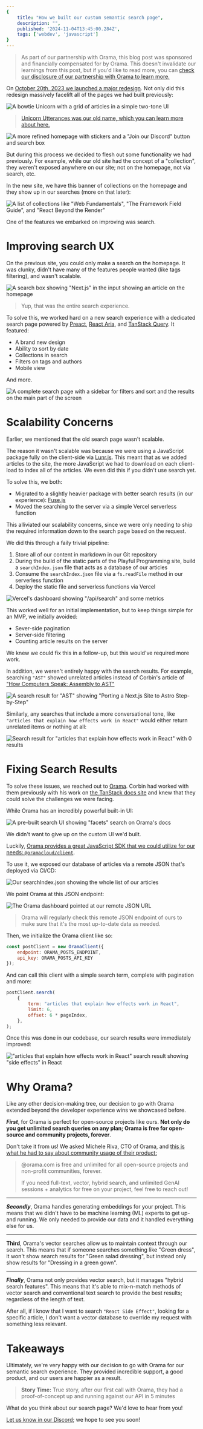 ```yaml
---
{
	title: "How we built our custom semantic search page",
	description: "",
	published: '2024-11-04T13:45:00.284Z',
	tags: ['webdev', 'javascript']
}
---
```


> As part of our partnership with Orama, this blog post was sponsored and financially compensated for by Orama. This doesn't invalidate our learnings from this post, but if you'd like to read more, you can [check our disclosure of our partnership with Orama to learn more.](https://github.com/playfulprogramming/playfulprogramming/issues/1193)

On [October 20th, 2023 we launched a major redesign](https://github.com/playfulprogramming/playfulprogramming/pull/497). Not only did this redesign massively facelift all of the pages we had built previously:

![A bowtie Unicorn with a grid of articles in a simple two-tone UI](./uu_homepage_before.png)

> [Unicorn Utterances was our old name, which you can learn more about here.](/posts/rebrand-to-playful-programming)

![A more refined homepage with stickers and a "Join our Discord" button and search box](./pfp_homepage_after.png)

But during this process we decided to flesh out some functionality we had previously. For example, while our old site had the concept of a "collection", they weren't exposed anywhere on our site; not on the homepage, not via search, etc.

In the new site, we have this banner of collections on the homepage and they show up in our searches (more on that later):

![A list of collections like "Web Fundamentals", "The Framework Field Guide", and "React Beyond the Render"](./collections_preview.png)

One of the features we embarked on improving was search.

# Improving search UX

On the previous site, you could only make a search on the homepage. It was clunky, didn't have many of the features people wanted (like tags filtering), and wasn't scalable.

![A search box showing "Next.js" in the input showing an article on the homepage](./uu_search_before.png)

> Yup, that was the entire search experience.

To solve this, we worked hard on a new search experience with a dedicated search page powered by [Preact](https://preactjs.com/), [React Aria](https://react-spectrum.adobe.com/react-aria/), and [TanStack Query](https://tanstack.com/query/). It featured:

- A brand new design
- Ability to sort by date
- Collections in search
- Filters on tags and authors
- Mobile view

And more.

![A complete search page with a sidebar for filters and sort and the results on the main part of the screen](./pfp_search_after.png)

# Scalability Concerns

Earlier, we mentioned that the old search page wasn't scalable.

The reason it wasn't scalable was because we were using a JavaScript package fully on the client-side via [Lunr.js](https://lunrjs.com/). This meant that as we added articles to the site, the more JavaScript we had to download on each client-load to index all of the articles. We even did this if you didn't use search yet.

To solve this, we both:

- Migrated to a slightly heavier package with better search results (in our experience): [Fuse.js](https://www.fusejs.io/)
- Moved the searching to the server via a simple Vercel serverless function

 This alliviated our scalability concerns, since we were only needing to ship the required information down to the search page based on the request.

We did this through a faily trivial pipeline:

1) Store all of our content in markdown in our Git repository
2) During the build of the static parts of the Playful Programming site, build a `searchIndex.json` file that acts as a database of our articles
3) Consume the `searchIndex.json` file via a `fs.readFile` method in our serverless function
4) Deploy the static file and serverless functions via Vercel

![Vercel's dashboard showing "/api/search" and some metrics](./vercel_search.png)

This worked well for an initial implementation, but to keep things simple for an MVP, we initially avoided:

- Sever-side pagination
- Server-side filtering
- Counting article results on the server

We knew we could fix this in a follow-up, but this would've required more work.

In addition, we weren't entirely happy with the search results. For example, searching `"AST"` showed unrelated articles instead of Corbin's article of ["How Computers Speak: Assembly to AST"](/posts/how-computers-speak)

![A search result for "AST" showing "Porting a Next.js Site to Astro Step-by-Step"](./ast_search_before.png)

Similarly, any searches that include a more conversational tone, like `"articles that explain how effects work in React"` would either return unrelated items or nothing at all:

![Search result for "articles that explain how effects work in React" with 0 results](./search_term_before.png)

# Fixing Search Results

To solve these issues, we reached out to [Orama](https://orama.com/). Corbin had worked with them previously with his work on [the TanStack docs site](https://tanstack.com/) and knew that they could solve the challenges we were facing.

While Orama has an incredibly powerful built-in UI:

![A pre-built search UI showing "facets" search on Orama's docs](./orama_default_ui.png)

We didn't want to give up on the custom UI we'd built.

Luckily, [Orama provides a great JavaScript SDK that we could utilize for our needs: `@oramacloud/client`](https://docs.orama.com/cloud/integrating-orama-cloud/javascript-sdk).

To use it, we exposed our database of articles via a remote JSON that's deployed via CI/CD:

![Our searchIndex.json showing the whole list of our articles](./search_json.png)

We point Orama at this JSON endpoint:

![The Orama dashboard pointed at our remote JSON URL](./orama_dashboard.png)

> Orama will regularly check this remote JSON endpoint of ours to make sure that it's the most up-to-date data as needed.

Then, we initialize the Orama client like so:

````javascript
const postClient = new OramaClient({
    endpoint: ORAMA_POSTS_ENDPOINT,
    api_key: ORAMA_POSTS_API_KEY
});
````

And can call this client with a simple search term, complete with pagination and more:

````javascript
postClient.search(
    {
        term: "articles that explain how effects work in React",
        limit: 6,
        offset: 6 * pageIndex,
    },
);
````

Once this was done in our codebase, our search results were immediately improved:

!["articles that explain how effects work in React" search result showing "side effects" in React](./search_term_after.png)

# Why Orama?

Like any other decision-making tree, our decision to go with Orama extended beyond the developer experience wins we showcased before.

***First***, for Orama is perfect for open-source projects like ours. **Not only do you get unlimited search queries on any plan; Orama is free for open-source and community projects, forever**.

Don't take it from us! We asked Michele Riva, CTO of Orama, and [this is what he had to say about community usage of their product:](https://bsky.app/profile/riva.wtf/post/3la52ozb2sx2g)

> @orama.com is free and unlimited for all open-source projects and non-profit communities, forever.
>
> If you need full-text, vector, hybrid search, and unlimited GenAI sessions + analytics for free on your project, feel free to reach out!

-------

***Secondly***, Orama handles generating embeddings for your project. This means that we didn't have to be machine learning (ML) experts to get up-and running. We only needed to provide our data and it handled everything else for us.

---------

**Third**, Orama's vector searches allow us to maintain context through our search. This means that if someone searches something like "Green dress", it won't show search results for "Green salad dressing", but instead only show results for "Dressing in a green gown".

-----

***Finally***, Orama not only provides vector search, but it manages "hybrid search features". This means that it's able to mix-n-match methods of vector search and conventional text search to provide the best results; regardless of the length of text.

After all, if I know that I want to search `"React Side Effect"`, looking for a specific article, I don't want a vector database to override my request with something less relevant.

# Takeaways

Ultimately, we're very happy with our decision to go with Orama for our semantic search experience. They provided incredible support, a good product, and our users are happier as a result.

> **Story Time:**
> True story, after our first call with Orama, they had a proof-of-concept up and running against our API in 5 minutes

What do you think about our search page? We'd love to hear from you! 

[Let us know in our Discord](https://discord.gg/FMcvc6T); we hope to see you soon!